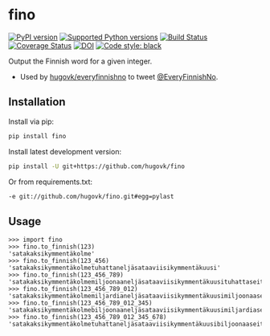fino
====

[![PyPI version](https://img.shields.io/pypi/v/fino.svg)](https://pypi.org/project/fino/)
[![Supported Python versions](https://img.shields.io/pypi/pyversions/fino.svg)](https://pypi.org/project/fino/)
[![Build Status](https://travis-ci.org/hugovk/fino.svg?branch=master)](https://travis-ci.org/hugovk/fino)
[![Coverage Status](https://coveralls.io/repos/github/hugovk/fino/badge.svg?branch=master)](https://coveralls.io/github/hugovk/fino?branch=master)
[![DOI](https://zenodo.org/badge/24323566.svg)](https://zenodo.org/badge/latestdoi/24323566)
[![Code style: black](https://img.shields.io/badge/code%20style-black-000000.svg)](https://github.com/psf/black)

Output the Finnish word for a given integer.

 * Used by [hugovk/everyfinnishno](https://github.com/hugovk/everyfinnishno) to tweet [@EveryFinnishNo](https://twitter.com/EveryFinnishNo).

Installation
------------

Install via pip:

```bash
pip install fino
```

Install latest development version:

```bash
pip install -U git+https://github.com/hugovk/fino
```

Or from requirements.txt:

```txt
-e git://github.com/hugovk/fino.git#egg=pylast
```

Usage
-----

```pycon
>>> import fino
>>> fino.to_finnish(123)
'satakaksikymmentäkolme'
>>> fino.to_finnish(123_456)
'satakaksikymmentäkolmetuhattaneljäsataaviisikymmentäkuusi'
>>> fino.to_finnish(123_456_789)
'satakaksikymmentäkolmemiljoonaaneljäsataaviisikymmentäkuusituhattaseitsemänsataakahdeksankymmentäyhdeksän'
>>> fino.to_finnish(123_456_789_012)
'satakaksikymmentäkolmemiljardianeljäsataaviisikymmentäkuusimiljoonaaseitsemänsataakahdeksankymmentäyhdeksäntuhattakaksitoista'
>>> fino.to_finnish(123_456_789_012_345)
'satakaksikymmentäkolmebiljoonaaneljäsataaviisikymmentäkuusimiljardiaseitsemänsataakahdeksankymmentäyhdeksänmiljoonaakaksitoistatuhattakolmesataaneljäkymmentäviisi'
>>> fino.to_finnish(123_456_789_012_345_678)
'satakaksikymmentäkolmetuhattaneljäsataaviisikymmentäkuusibiljoonaaseitsemänsataakahdeksankymmentäyhdeksänmiljardiakaksitoistamiljoonaakolmesataaneljäkymmentäviisituhattakuusisataaseitsemänkymmentäkahdeksan'
```
